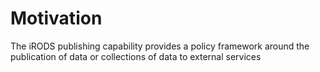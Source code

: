 # Motivation
The iRODS publishing capability provides a policy framework around the publication of data or collections of data to external services

